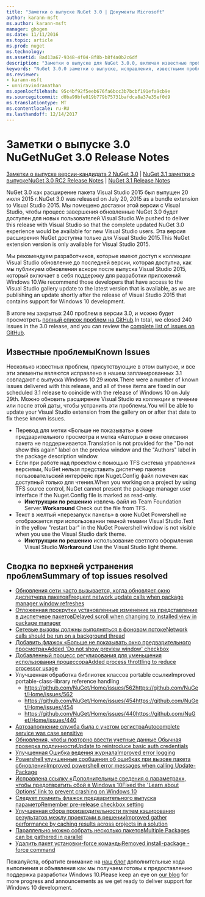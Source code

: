 ```yaml
---
title: "Заметки о выпуске NuGet 3.0 | Документы Microsoft"
author: karann-msft
ms.author: karann-msft
manager: ghogen
ms.date: 11/11/2016
ms.topic: article
ms.prod: nuget
ms.technology: 
ms.assetid: 8ad13a67-9348-4f04-8f8b-b8f4a0b2c6df
description: "Заметки о выпуске для NuGet 3.0.0, включая известные проблемы, исправленные ошибки, добавленные функции и DCR."
keywords: "NuGet 3.0.0 заметки о выпуске, исправления, известными проблемами, добавлены функции, DCR"
ms.reviewer:
- karann-msft
- unniravindranathan
ms.openlocfilehash: 95c4bf92f5eeb676fa6bcc3b7bcbf191efa9cb9e
ms.sourcegitcommit: d0ba99bfe019b779b75731bafdca8a37e35ef0d9
ms.translationtype: MT
ms.contentlocale: ru-RU
ms.lasthandoff: 12/14/2017
---
```

# <a name="nuget-30-release-notes"></a><span data-ttu-id="111bd-104">Заметки о выпуске 3.0 NuGet</span><span class="sxs-lookup"><span data-stu-id="111bd-104">NuGet 3.0 Release Notes</span></span>

<span data-ttu-id="111bd-105">[Заметки о выпуске версии-кандидата 2 NuGet 3.0](../release-notes/nuget-3.0-RC2.md) | [NuGet 3.1 заметки о выпуске](../release-notes/nuget-3.1.md)</span><span class="sxs-lookup"><span data-stu-id="111bd-105">[NuGet 3.0 RC2 Release Notes](../release-notes/nuget-3.0-RC2.md) | [NuGet 3.1 Release Notes](../release-notes/nuget-3.1.md)</span></span>

<span data-ttu-id="111bd-106">NuGet 3.0 как расширение пакета Visual Studio 2015 был выпущен 20 июля 2015 г.</span><span class="sxs-lookup"><span data-stu-id="111bd-106">NuGet 3.0 was released on July 20, 2015 as a bundle extension to Visual Studio 2015.</span></span> <span data-ttu-id="111bd-107">Мы помещено доставки этой версии с Visual Studio, чтобы процесс завершения обновленные NuGet 3.0 будет доступен для новых пользователей Visual Studio.</span><span class="sxs-lookup"><span data-stu-id="111bd-107">We pushed to deliver this release with Visual Studio so that the complete updated NuGet 3.0 experience would be available for new Visual Studio users.</span></span> <span data-ttu-id="111bd-108">Эта версия расширения NuGet доступна только для Visual Studio 2015.</span><span class="sxs-lookup"><span data-stu-id="111bd-108">This NuGet extension version is only available for Visual Studio 2015.</span></span>

<span data-ttu-id="111bd-109">Мы рекомендуем разработчиков, которые имеют доступ к коллекции Visual Studio обновление до последней версии, которая доступна, как мы публикуем обновления вскоре после выпуска Visual Studio 2015, который включает в себя поддержку для разработки приложений Windows 10.</span><span class="sxs-lookup"><span data-stu-id="111bd-109">We recommend those developers that have access to the Visual Studio gallery update to the latest version that is available, as we are publishing an update shortly after the release of Visual Studio 2015 that contains support for Windows 10 development.</span></span>

<span data-ttu-id="111bd-110">В итоге мы закрытых 240 проблем в версии 3.0, и можно будет просмотреть [полный список проблем на GitHub](https://github.com/NuGet/Home/issues?q=milestone%3A3.0.0-RTM+is%3Aclosed).</span><span class="sxs-lookup"><span data-stu-id="111bd-110">In total, we closed 240 issues in the 3.0 release, and you can review the [complete list of issues on GitHub](https://github.com/NuGet/Home/issues?q=milestone%3A3.0.0-RTM+is%3Aclosed).</span></span>

## <a name="known-issues"></a><span data-ttu-id="111bd-111">Известные проблемы</span><span class="sxs-lookup"><span data-stu-id="111bd-111">Known Issues</span></span>

<span data-ttu-id="111bd-112">Несколько известных проблем, присутствующие в этом выпуске, и все эти элементы являются исправлено в нашем запланированных 3.1 совпадают с выпуска Windows 10 29 июля.</span><span class="sxs-lookup"><span data-stu-id="111bd-112">There were a number of known issues delivered with this release, and all of these items are fixed in our scheduled 3.1 release to coincide with the release of Windows 10 on July 29th.</span></span>  <span data-ttu-id="111bd-113">Можно обновить расширение Visual Studio из коллекции в течение или после этой даты, чтобы устранить эти проблемы.</span><span class="sxs-lookup"><span data-stu-id="111bd-113">You will be able to update your Visual Studio extension from the gallery on or after that date to fix these known issues.</span></span>

*  <span data-ttu-id="111bd-114">Перевод для метки «Больше не показывать» в окне предварительного просмотра и метка «Авторы» в окне описания пакета не поддерживается.</span><span class="sxs-lookup"><span data-stu-id="111bd-114">Translation is not provided for the "Do not show this again" label on the preview window and the "Authors" label in the package description window.</span></span>
*  <span data-ttu-id="111bd-115">Если при работе над проектом с помощью TFS система управления версиями, NuGet нельзя представить диспетчер пакетов пользовательский интерфейс при Nuget.Config файл помечен как доступный только для чтения.</span><span class="sxs-lookup"><span data-stu-id="111bd-115">When you working on a project by using TFS source control, NuGet cannot present the package manager user interface if the Nuget.Config file is marked as read-only.</span></span>
   * <span data-ttu-id="111bd-116">**Инструкции по решению** извлечь файл из Team Foundation Server.</span><span class="sxs-lookup"><span data-stu-id="111bd-116">**Workaround** Check out the file from TFS.</span></span>
*  <span data-ttu-id="111bd-117">Текст в желтый «перезапуск панель» в окне NuGet Powershell не отображается при использовании темной темами Visual Studio.</span><span class="sxs-lookup"><span data-stu-id="111bd-117">Text in the yellow "restart bar" in the NuGet Powershell window is not visible when you use the Visual Studio dark theme.</span></span>
   * <span data-ttu-id="111bd-118">**Инструкции по решению** использование светлого оформления Visual Studio.</span><span class="sxs-lookup"><span data-stu-id="111bd-118">**Workaround** Use the Visual Studio light theme.</span></span>


## <a name="summary-of-top-issues-resolved"></a><span data-ttu-id="111bd-119">Сводка по верхней устранения проблем</span><span class="sxs-lookup"><span data-stu-id="111bd-119">Summary of top issues resolved</span></span>

* [<span data-ttu-id="111bd-120">Обновления сети часто вызывается, когда обновляет окно диспетчера пакетов</span><span class="sxs-lookup"><span data-stu-id="111bd-120">Frequent network update calls when package manager window refreshes</span></span>](https://github.com/NuGet/Home/issues/515)
* [<span data-ttu-id="111bd-121">Отложенная прокрутки установленные изменение на представление в диспетчере пакетов</span><span class="sxs-lookup"><span data-stu-id="111bd-121">Delayed scroll when changing to installed view in package manager</span></span>](https://github.com/NuGet/Home/issues/519)
* [<span data-ttu-id="111bd-122">Сетевые вызовы должны выполняться в фоновом потоке</span><span class="sxs-lookup"><span data-stu-id="111bd-122">Network calls should be run on a background thread</span></span>](https://github.com/NuGet/Home/issues/516)
* [<span data-ttu-id="111bd-123">Добавить флажок «Больше не показывать окно предварительного просмотра»</span><span class="sxs-lookup"><span data-stu-id="111bd-123">Added 'Do not show preview window' checkbox</span></span>](https://github.com/NuGet/Home/issues/566)
* [<span data-ttu-id="111bd-124">Добавленный процесс регулирования для уменьшения использования процессора</span><span class="sxs-lookup"><span data-stu-id="111bd-124">Added process throttling to reduce processor usage</span></span>](https://github.com/NuGet/Home/issues/356)
* <span data-ttu-id="111bd-125">Улучшенная обработка библиотек классов portable ссылки</span><span class="sxs-lookup"><span data-stu-id="111bd-125">Improved portable-class-library reference handling</span></span>
    * [<span data-ttu-id="111bd-126">https://github.com/NuGet/Home/issues/562</span><span class="sxs-lookup"><span data-stu-id="111bd-126">https://github.com/NuGet/Home/issues/562</span></span>](https://github.com/NuGet/Home/issues/562)
    * [<span data-ttu-id="111bd-127">https://github.com/NuGet/Home/issues/454</span><span class="sxs-lookup"><span data-stu-id="111bd-127">https://github.com/NuGet/Home/issues/454</span></span>](https://github.com/NuGet/Home/issues/454)
    * [<span data-ttu-id="111bd-128">https://github.com/NuGet/Home/issues/440</span><span class="sxs-lookup"><span data-stu-id="111bd-128">https://github.com/NuGet/Home/issues/440</span></span>](https://github.com/NuGet/Home/issues/440)
* [<span data-ttu-id="111bd-129">Автозаполнение служба была с учетом регистра</span><span class="sxs-lookup"><span data-stu-id="111bd-129">Autocomplete service was case sensitive</span></span>](https://github.com/NuGet/Home/issues/198)
* [<span data-ttu-id="111bd-130">Обновления, чтобы повторно ввести учетные данные Обычная проверка подлинности</span><span class="sxs-lookup"><span data-stu-id="111bd-130">Update to reintroduce basic auth credentials</span></span>](https://github.com/NuGet/Home/issues/456)
* [<span data-ttu-id="111bd-131">Улучшенная Ошибка ведения журнала</span><span class="sxs-lookup"><span data-stu-id="111bd-131">Improved error logging</span></span>](https://github.com/NuGet/Home/issues/407)
* [<span data-ttu-id="111bd-132">Powershell улучшенные сообщения об ошибках при вызове пакета обновления</span><span class="sxs-lookup"><span data-stu-id="111bd-132">Improved powershell error messages when calling Update-Package</span></span>](https://github.com/NuGet/Home/issues/5)
* [<span data-ttu-id="111bd-133">Исправлена ссылку «Дополнительные сведения о параметрах», чтобы предотвратить сбой в Windows 10</span><span class="sxs-lookup"><span data-stu-id="111bd-133">Fixed the 'Learn about Options' link to prevent crashing on Windows 10</span></span>](https://github.com/NuGet/Home/issues/822)
* [<span data-ttu-id="111bd-134">Следует помнить флажок предварительного выпуска параметр</span><span class="sxs-lookup"><span data-stu-id="111bd-134">Remember pre-release checkbox setting</span></span>](https://github.com/NuGet/Home/issues/732)
* [<span data-ttu-id="111bd-135">Улучшенная сбора производительности путем кэширования результатов между проектами в решении</span><span class="sxs-lookup"><span data-stu-id="111bd-135">Improved gather performance by caching results across projects in a solution</span></span>](https://github.com/NuGet/Home/issues/721)
* [<span data-ttu-id="111bd-136">Параллельно можно собрать несколько пакетов</span><span class="sxs-lookup"><span data-stu-id="111bd-136">Multiple Packages can be gathered in parallel</span></span>](https://github.com/NuGet/Home/issues/713)
* [<span data-ttu-id="111bd-137">Удалить пакет установки-force команды</span><span class="sxs-lookup"><span data-stu-id="111bd-137">Removed install-package -force command</span></span>](https://github.com/NuGet/Home/issues/697)

<span data-ttu-id="111bd-138">Пожалуйста, обратите внимание на [наш блог](http://blog.nuget.org) дополнительные хода выполнения и объявления как мы получаем готовы к предоставлению поддержка разработки Windows 10.</span><span class="sxs-lookup"><span data-stu-id="111bd-138">Please keep an eye on [our blog](http://blog.nuget.org) for more progress and announcements as we get ready to deliver support for Windows 10 development.</span></span>